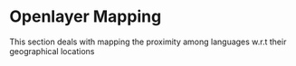 # Openlayer Mapping
This section deals with mapping the proximity among languages w.r.t their geographical locations